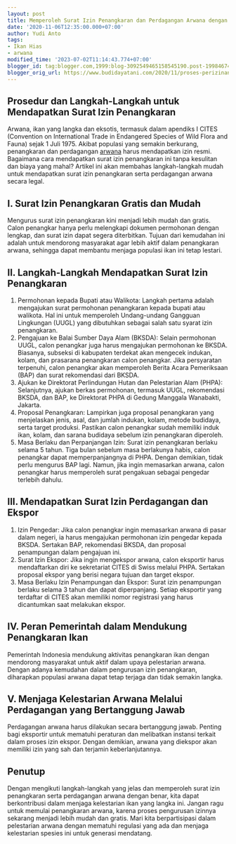 ```yaml
---
layout: post
title: Memperoleh Surat Izin Penangkaran dan Perdagangan Arwana dengan Mudah
date: '2020-11-06T12:35:00.000+07:00'
author: Yudi Anto
tags:
- Ikan Hias
- arwana
modified_time: '2023-07-02T11:14:43.774+07:00'
blogger_id: tag:blogger.com,1999:blog-3092549465158545190.post-1998467437815731688
blogger_orig_url: https://www.budidayatani.com/2020/11/proses-perizinan-penangkaran-ikan-arwana.html
---
```


<h2>Prosedur dan Langkah-Langkah untuk Mendapatkan Surat Izin Penangkaran</h2><p>Arwana, ikan yang langka dan eksotis, termasuk dalam apendiks I CITES (Convention on International Trade in Endangered Species of Wild Flora and Fauna) sejak 1 Juli 1975. Akibat populasi yang semakin berkurang, penangkaran dan perdagangan <a href="https://www.budidayatani.com/search/label/arwana">arwana</a> harus mendapatkan izin resmi. Bagaimana cara mendapatkan surat izin penangkaran ini tanpa kesulitan dan biaya yang mahal? Artikel ini akan membahas langkah-langkah mudah untuk mendapatkan surat izin penangkaran serta perdagangan arwana secara legal.</p><h2>I. Surat Izin Penangkaran Gratis dan Mudah</h2><p>Mengurus surat izin penangkaran kini menjadi lebih mudah dan gratis. Calon penangkar hanya perlu melengkapi dokumen permohonan dengan lengkap, dan surat izin dapat segera diterbitkan. Tujuan dari kemudahan ini adalah untuk mendorong masyarakat agar lebih aktif dalam penangkaran arwana, sehingga dapat membantu menjaga populasi ikan ini tetap lestari.</p><h2>II. Langkah-Langkah Mendapatkan Surat Izin Penangkaran</h2><ol><li>Permohonan kepada Bupati atau Walikota: Langkah pertama adalah mengajukan surat permohonan penangkaran kepada bupati atau walikota. Hal ini untuk memperoleh Undang-undang Gangguan Lingkungan (UUGL) yang dibutuhkan sebagai salah satu syarat izin penangkaran.</li><li>Pengajuan ke Balai Sumber Daya Alam (BKSDA): Selain permohonan UUGL, calon penangkar juga harus mengajukan permohonan ke BKSDA. Biasanya, subseksi di kabupaten terdekat akan mengecek indukan, kolam, dan prasarana penangkaran calon penangkar. Jika persyaratan terpenuhi, calon penangkar akan memperoleh Berita Acara Pemeriksaan (BAP) dan surat rekomendasi dari BKSDA.</li><li>Ajukan ke Direktorat Perlindungan Hutan dan Pelestarian Alam (PHPA): Selanjutnya, ajukan berkas permohonan, termasuk UUGL, rekomendasi BKSDA, dan BAP, ke Direktorat PHPA di Gedung Manggala Wanabakti, Jakarta.</li><li>Proposal Penangkaran: Lampirkan juga proposal penangkaran yang menjelaskan jenis, asal, dan jumlah indukan, kolam, metode budidaya, serta target produksi. Pastikan calon penangkar sudah memiliki induk ikan, kolam, dan sarana budidaya sebelum izin penangkaran diperoleh.</li><li>Masa Berlaku dan Perpanjangan Izin: Surat izin penangkaran berlaku selama 5 tahun. Tiga bulan sebelum masa berlakunya habis, calon penangkar dapat memperpanjangnya di PHPA. Dengan demikian, tidak perlu mengurus BAP lagi. Namun, jika ingin memasarkan arwana, calon penangkar harus memperoleh surat pengakuan sebagai pengedar terlebih dahulu.</li></ol><h2>III. Mendapatkan Surat Izin Perdagangan dan Ekspor</h2><ol><li>Izin Pengedar: Jika calon penangkar ingin memasarkan arwana di pasar dalam negeri, ia harus mengajukan permohonan izin pengedar kepada BKSDA. Sertakan BAP, rekomendasi BKSDA, dan proposal penampungan dalam pengajuan ini.</li><li>Surat Izin Ekspor: Jika ingin mengekspor arwana, calon eksportir harus mendaftarkan diri ke sekretariat CITES di Swiss melalui PHPA. Sertakan proposal ekspor yang berisi negara tujuan dan target ekspor.</li><li>Masa Berlaku Izin Penampungan dan Ekspor: Surat izin penampungan berlaku selama 3 tahun dan dapat diperpanjang. Setiap eksportir yang terdaftar di CITES akan memiliki nomor registrasi yang harus dicantumkan saat melakukan ekspor.</li></ol><h2>IV. Peran Pemerintah dalam Mendukung Penangkaran Ikan</h2><p>Pemerintah Indonesia mendukung aktivitas penangkaran ikan dengan mendorong masyarakat untuk aktif dalam upaya pelestarian arwana. Dengan adanya kemudahan dalam pengurusan izin penangkaran, diharapkan populasi arwana dapat tetap terjaga dan tidak semakin langka.</p><h2>V. Menjaga Kelestarian Arwana Melalui Perdagangan yang Bertanggung Jawab</h2><p>Perdagangan arwana harus dilakukan secara bertanggung jawab. Penting bagi eksportir untuk mematuhi peraturan dan melibatkan instansi terkait dalam proses izin ekspor. Dengan demikian, arwana yang diekspor akan memiliki izin yang sah dan terjamin keberlanjutannya.</p><h2>Penutup</h2><p>Dengan mengikuti langkah-langkah yang jelas dan memperoleh surat izin penangkaran serta perdagangan arwana dengan benar, kita dapat berkontribusi dalam menjaga kelestarian ikan yang langka ini. Jangan ragu untuk memulai penangkaran arwana, karena proses pengurusan izinnya sekarang menjadi lebih mudah dan gratis. Mari kita berpartisipasi dalam pelestarian arwana dengan mematuhi regulasi yang ada dan menjaga kelestarian spesies ini untuk generasi mendatang.</p>